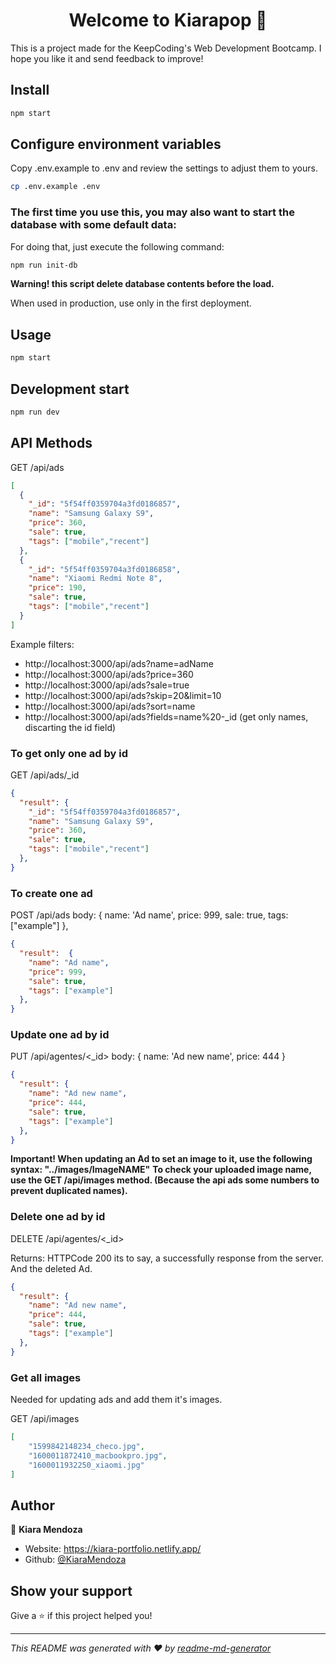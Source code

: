 <h1 align="center">Welcome to Kiarapop 👋</h1>

This is a project made for the KeepCoding's Web Development Bootcamp. I hope you like it and send feedback to improve!

## Install

```sh
npm start
```

## Configure environment variables

Copy .env.example to .env and review the settings to adjust them to yours.

```sh
cp .env.example .env
```

### The first time you use this, you may also want to start the database with some default data:

For doing that, just execute the following command:

```sh
npm run init-db
```

**Warning! this script delete database contents before the load.**

When used in production, use only in the first deployment.

## Usage

```sh
npm start
```

## Development start

```sh
npm run dev
```

## API Methods

GET /api/ads

```json
[
  {
    "_id": "5f54ff0359704a3fd0186857",
    "name": "Samsung Galaxy S9",
    "price": 360,
    "sale": true,
    "tags": ["mobile","recent"]
  },
  {
    "_id": "5f54ff0359704a3fd0186858",
    "name": "Xiaomi Redmi Note 8",
    "price": 190,
    "sale": true,
    "tags": ["mobile","recent"]
  }
]
```

Example filters:

* http://localhost:3000/api/ads?name=adName
* http://localhost:3000/api/ads?price=360
* http://localhost:3000/api/ads?sale=true
* http://localhost:3000/api/ads?skip=20&limit=10
* http://localhost:3000/api/ads?sort=name
* http://localhost:3000/api/ads?fields=name%20-_id (get only names, discarting the id field)

### To get only one ad by id

GET /api/ads/_id

```json
{
  "result": {
    "_id": "5f54ff0359704a3fd0186857",
    "name": "Samsung Galaxy S9",
    "price": 360,
    "sale": true,
    "tags": ["mobile","recent"]
  },
}
```

### To create one ad

POST /api/ads body: { name: 'Ad name', price: 999, sale: true, tags: ["example"] },

```json
{
  "result":  { 
    "name": "Ad name",
    "price": 999, 
    "sale": true, 
    "tags": ["example"] 
  },
}
```

### Update one ad by id

PUT /api/agentes/<_id> body: { name: 'Ad new name', price: 444 }

```json
{
  "result": { 
    "name": "Ad new name",
    "price": 444, 
    "sale": true, 
    "tags": ["example"] 
  },
}
```

**Important! When updating an Ad to set an image to it, use the following syntax: "../images/ImageNAME"**
**To check your uploaded image name, use the GET /api/images method. (Because the api ads some numbers to prevent duplicated names).**

### Delete one ad by id

DELETE /api/agentes/<_id>

Returns: HTTPCode 200 its to say, a successfully response from the server. And the deleted Ad.

```json
{
  "result": { 
    "name": "Ad new name",
    "price": 444, 
    "sale": true, 
    "tags": ["example"] 
  },
}
```

### Get all images
Needed for updating ads and add them it's images.

GET /api/images

```json
[
    "1599842148234_checo.jpg",
    "1600011872410_macbookpro.jpg",
    "1600011932250_xiaomi.jpg"
]
```

## Author

👤 **Kiara Mendoza**

* Website: https://kiara-portfolio.netlify.app/
* Github: [@KiaraMendoza](https://github.com/KiaraMendoza)

## Show your support

Give a ⭐️ if this project helped you!

***
_This README was generated with ❤️ by [readme-md-generator](https://github.com/kefranabg/readme-md-generator)_